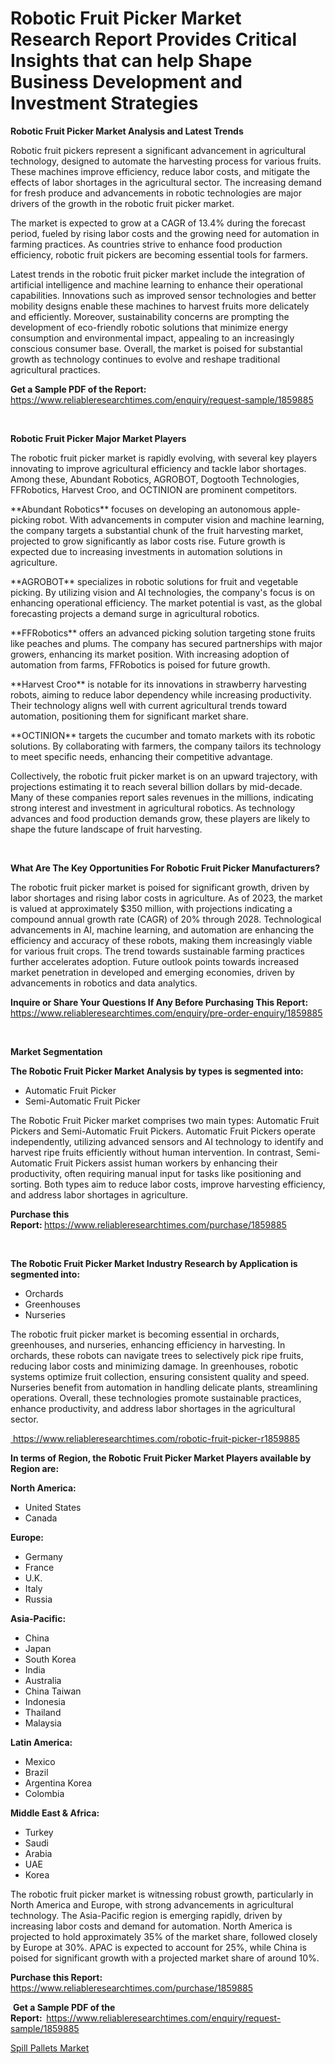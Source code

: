 <p><h1>Robotic Fruit Picker Market Research Report Provides Critical Insights that can help Shape Business Development and Investment Strategies</h1></p><p><strong>Robotic Fruit Picker Market Analysis and Latest Trends</strong></p>
<p><p>Robotic fruit pickers represent a significant advancement in agricultural technology, designed to automate the harvesting process for various fruits. These machines improve efficiency, reduce labor costs, and mitigate the effects of labor shortages in the agricultural sector. The increasing demand for fresh produce and advancements in robotic technologies are major drivers of the growth in the robotic fruit picker market.</p><p>The market is expected to grow at a CAGR of 13.4% during the forecast period, fueled by rising labor costs and the growing need for automation in farming practices. As countries strive to enhance food production efficiency, robotic fruit pickers are becoming essential tools for farmers. </p><p>Latest trends in the robotic fruit picker market include the integration of artificial intelligence and machine learning to enhance their operational capabilities. Innovations such as improved sensor technologies and better mobility designs enable these machines to harvest fruits more delicately and efficiently. Moreover, sustainability concerns are prompting the development of eco-friendly robotic solutions that minimize energy consumption and environmental impact, appealing to an increasingly conscious consumer base. Overall, the market is poised for substantial growth as technology continues to evolve and reshape traditional agricultural practices.</p></p>
<p><strong>Get a Sample PDF of the Report:&nbsp;</strong> <a href="https://www.reliableresearchtimes.com/enquiry/request-sample/1859885?utm_campaign=2118&utm_medium=2&utm_source=Github&utm_content=ia&utm_term=16022025&utm_id=robotic-fruit-picker">https://www.reliableresearchtimes.com/enquiry/request-sample/1859885</a></p>
<p>&nbsp;</p>
<p><strong>Robotic Fruit Picker Major Market Players</strong></p>
<p><p>The robotic fruit picker market is rapidly evolving, with several key players innovating to improve agricultural efficiency and tackle labor shortages. Among these, Abundant Robotics, AGROBOT, Dogtooth Technologies, FFRobotics, Harvest Croo, and OCTINION are prominent competitors.</p><p>**Abundant Robotics** focuses on developing an autonomous apple-picking robot. With advancements in computer vision and machine learning, the company targets a substantial chunk of the fruit harvesting market, projected to grow significantly as labor costs rise. Future growth is expected due to increasing investments in automation solutions in agriculture.</p><p>**AGROBOT** specializes in robotic solutions for fruit and vegetable picking. By utilizing vision and AI technologies, the company's focus is on enhancing operational efficiency. The market potential is vast, as the global forecasting projects a demand surge in agricultural robotics.</p><p>**FFRobotics** offers an advanced picking solution targeting stone fruits like peaches and plums. The company has secured partnerships with major growers, enhancing its market position. With increasing adoption of automation from farms, FFRobotics is poised for future growth.</p><p>**Harvest Croo** is notable for its innovations in strawberry harvesting robots, aiming to reduce labor dependency while increasing productivity. Their technology aligns well with current agricultural trends toward automation, positioning them for significant market share.</p><p>**OCTINION** targets the cucumber and tomato markets with its robotic solutions. By collaborating with farmers, the company tailors its technology to meet specific needs, enhancing their competitive advantage.</p><p>Collectively, the robotic fruit picker market is on an upward trajectory, with projections estimating it to reach several billion dollars by mid-decade. Many of these companies report sales revenues in the millions, indicating strong interest and investment in agricultural robotics. As technology advances and food production demands grow, these players are likely to shape the future landscape of fruit harvesting.</p></p>
<p>&nbsp;</p>
<p><strong>What Are The Key Opportunities For Robotic Fruit Picker Manufacturers?</strong></p>
<p><p>The robotic fruit picker market is poised for significant growth, driven by labor shortages and rising labor costs in agriculture. As of 2023, the market is valued at approximately $350 million, with projections indicating a compound annual growth rate (CAGR) of 20% through 2028. Technological advancements in AI, machine learning, and automation are enhancing the efficiency and accuracy of these robots, making them increasingly viable for various fruit crops. The trend towards sustainable farming practices further accelerates adoption. Future outlook points towards increased market penetration in developed and emerging economies, driven by advancements in robotics and data analytics.</p></p>
<p><strong>Inquire or Share Your Questions If Any Before Purchasing This Report:</strong> <a href="https://www.reliableresearchtimes.com/enquiry/pre-order-enquiry/1859885?utm_campaign=2118&utm_medium=2&utm_source=Github&utm_content=ia&utm_term=16022025&utm_id=robotic-fruit-picker">https://www.reliableresearchtimes.com/enquiry/pre-order-enquiry/1859885</a></p>
<p>&nbsp;</p>
<p><strong>Market Segmentation</strong></p>
<p><strong>The Robotic Fruit Picker Market Analysis by types is segmented into:</strong></p>
<p><ul><li>Automatic Fruit Picker</li><li>Semi-Automatic Fruit Picker</li></ul></p>
<p><p>The Robotic Fruit Picker market comprises two main types: Automatic Fruit Pickers and Semi-Automatic Fruit Pickers. Automatic Fruit Pickers operate independently, utilizing advanced sensors and AI technology to identify and harvest ripe fruits efficiently without human intervention. In contrast, Semi-Automatic Fruit Pickers assist human workers by enhancing their productivity, often requiring manual input for tasks like positioning and sorting. Both types aim to reduce labor costs, improve harvesting efficiency, and address labor shortages in agriculture.</p></p>
<p><strong>Purchase this Report:&nbsp;</strong><a href="https://www.reliableresearchtimes.com/purchase/1859885?utm_campaign=2118&utm_medium=2&utm_source=Github&utm_content=ia&utm_term=16022025&utm_id=robotic-fruit-picker">https://www.reliableresearchtimes.com/purchase/1859885</a></p>
<p>&nbsp;</p>
<p><strong>The Robotic Fruit Picker Market Industry Research by Application is segmented into:</strong></p>
<p><ul><li>Orchards</li><li>Greenhouses</li><li>Nurseries</li></ul></p>
<p><p>The robotic fruit picker market is becoming essential in orchards, greenhouses, and nurseries, enhancing efficiency in harvesting. In orchards, these robots can navigate trees to selectively pick ripe fruits, reducing labor costs and minimizing damage. In greenhouses, robotic systems optimize fruit collection, ensuring consistent quality and speed. Nurseries benefit from automation in handling delicate plants, streamlining operations. Overall, these technologies promote sustainable practices, enhance productivity, and address labor shortages in the agricultural sector.</p></p>
<p><a href="https://www.reliableresearchtimes.com/robotic-fruit-picker-r1859885?utm_campaign=2118&utm_medium=2&utm_source=Github&utm_content=ia&utm_term=16022025&utm_id=robotic-fruit-picker">&nbsp;https://www.reliableresearchtimes.com/robotic-fruit-picker-r1859885</a></p>
<p><strong>In terms of Region, the Robotic Fruit Picker Market Players available by Region are:</strong></p>
<p>
    <p> <strong> North America: </strong>
        <ul>
            <li>United States</li>
            <li>Canada</li>
        </ul>
        </p> 
    <p> <strong> Europe: </strong>
        <ul>
            <li>Germany</li>
            <li>France</li>
            <li>U.K.</li>
            <li>Italy</li>
            <li>Russia</li>
        </ul>
        </p> 
    <p> <strong> Asia-Pacific: </strong>
        <ul>
            <li>China</li>
            <li>Japan</li>
            <li>South Korea</li>
            <li>India</li>
            <li>Australia</li>
            <li>China Taiwan</li>
            <li>Indonesia</li>
            <li>Thailand</li>
            <li>Malaysia</li>
        </ul>
        </p> 
    <p> <strong> Latin America: </strong>
        <ul>
            <li>Mexico</li>
            <li>Brazil</li>
            <li>Argentina Korea</li>
            <li>Colombia</li>
        </ul>
        </p> 
    <p> <strong> Middle East & Africa: </strong>
        <ul>
            <li>Turkey</li>
            <li>Saudi</li>
            <li>Arabia</li>
            <li>UAE</li>
            <li>Korea</li>
        </ul>
    </p>
    </p>
<p><p>The robotic fruit picker market is witnessing robust growth, particularly in North America and Europe, with strong advancements in agricultural technology. The Asia-Pacific region is emerging rapidly, driven by increasing labor costs and demand for automation. North America is projected to hold approximately 35% of the market share, followed closely by Europe at 30%. APAC is expected to account for 25%, while China is poised for significant growth with a projected market share of around 10%.</p></p>
<p><strong>Purchase this Report: </strong><a href="https://www.reliableresearchtimes.com/purchase/1859885?utm_campaign=2118&utm_medium=2&utm_source=Github&utm_content=ia&utm_term=16022025&utm_id=robotic-fruit-picker">https://www.reliableresearchtimes.com/purchase/1859885</a></p>
<p>&nbsp;<strong>Get a Sample PDF of the Report:&nbsp;&nbsp;</strong><a href="https://www.reliableresearchtimes.com/enquiry/request-sample/1859885?utm_campaign=2118&utm_medium=2&utm_source=Github&utm_content=ia&utm_term=16022025&utm_id=robotic-fruit-picker">https://www.reliableresearchtimes.com/enquiry/request-sample/1859885</a></p>
<p><strong></strong></p>
<p><p><a href="https://github.com/nicoletavirag/Market-Research-Report-List-5/blob/main/spill-pallets-market.md?utm_campaign=2118&utm_medium=2&utm_source=Github&utm_content=ia&utm_term=16022025&utm_id=robotic-fruit-picker">Spill Pallets Market</a></p></p>